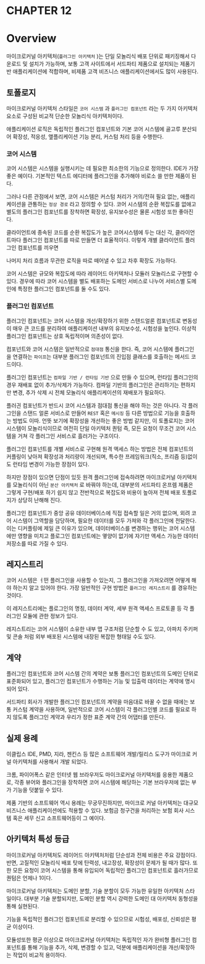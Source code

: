 # CHAPTER 12

# Overview

마이크로커널 아키텍처(`플러그인 아키텍처` )는 단일 모놀리식 배포 단위로 패키징해서 다운로드 및 설치가 가능하며, 보통 고객 사이트에서 서드파티 제품으로 설치되는 제품기반 애플리케이션에 적합하며, 비제품 고객 비즈니스 애플리케이션에서도 많이 사용된다.

## 토폴로지

마이크로커널 아키텍처 스타일은 `코어 시스템` 과 `플러그인 컴포넌트` 라는 두 가지 아키텍처 요소로 구성된 비교적 단순한 모놀리식 아키텍처이다.

애플리케이션 로직은 독립적인 플러그인 컴포넌트와 기본 코어 시스템에 골고루 분산되어 확장성, 적응성, 앺플리케이션 기능 분리, 커스텀 처리 등을 수행한다.

### 코어 시스템

코어 시스템은 시스템을 실행시키는 데 필요한 최소한의 기능으로 정의한다. IDE가 가장 좋은 예이다. 기본적인 텍스트 에디터에 플러그인을 추가해야 비로소 쓸 만한 제품이 된다.

그러나 다른 관점에서 보면, 코어 시스템은 커스텀 처리가 거의/전혀 필요 없는, 애플리케이션을 관통하는 `정상 경로` 라고 정의할 수 있다. 코어 시스템의 순환 복잡도를 없애고 별도의 플러그인 컴포넌트를 장착하면 확장성, 유지보수성은 물론 시험성 또한 좋아진다.

클라이언트에 종속된 코드를 순환 복잡도가 높은 코어시스템에 두는 대신 각, 클라이언트마다 플러그인 컴포넌트를 따로 만들면 더 효율적이다. 이렇게 개별 클라이언트 플러그인 컴포넌트를 끼우면

나머지 처리 흐름과 무관한 로직을 따로 떼어낼 수 있고 차후 확장도 가능하다.

코어 시스템은 규모와 복잡도에 따라 레이어드 아키텍처나 모듈러 모놀리스로 구현할 수 있다. 경우에 따라 코어 시스템을 별도 배포하는 도메인 서비스로 나누어 서비스별 도메인에 특정한 플러그인 컴포넌트를 둘 수도 있다.

### 플러그인 컴포넌트

플러그인 컴포넌트는 코어 시스템을 개선/확장하기 위한 스탠드얼론 컴포넌트로 변동성이 매우 큰 코드를 분리하여 애플리케이션 내부의 유지보수성, 시험성을 높인다. 이상적 플러그인 컴포넌트는 상호 독립적이며 의존성이 없다.

컴포넌트와 코어 시스템은 일반적으로 `점대점` 통신을 한다. 즉, 코어 시스템에 플러그인을 연결하는 `파이프`는 대부분 플러그인 컴포넌트의 진입점 클래스를 호출하는 메서드 코드이다.

플러그인 컴포넌트는 `컴파일 기반 / 런타임 기반` 으로 만들 수 있으며, 런타임 플러그인의 경우 재배포 없이 추가/삭제가 가능하다. 컴파일 기반의 플러그인은 관리하기는 편하지만 변경, 추가 삭제 시 전체 모놀리식 애플리케이션의 재배포가 필요하다.

플러긘 컴포넌트가 반드시 코어 시스템과 점대점 통신을 해야 하는 것은 아니다. 각 플러그인을 스탠드 얼론 서비스로 만들어 `REST` 혹은 `메시징` 등 다른 방법으로 기능을 호출하는 방법도 이따. 언뜻 보기에 확장성을 개선하는 좋은 방법 같지만, 이 토폴로지는 코어 시스템이 모놀리식이므로 여전히 단일 아키텍처 퀀텀 즉, 모든 요청이 무조건 코어 시스템을 거쳐 각 플러그인 서비스로 흘러가는 구조이다.

플러그인 컴포넌트를 개별 서비스로 구현해 원격 액세스 하는 방법은 전체 컴포넌트의 커플링이 낮아져 확장성과 처리량이 개선되며, 특수한 프레임워크(직소, 프리즘 등)없이도 런타임 변경이 가능한 장점이 있다.

하지만 장점이 있으면 단점이 있듯 원격 플러그인에 접속하려면 마이크로커널 아키텍처를 모놀리식이 아닌 `분산 아키텍처` 로 바꿔야 하는데, 대부분의 서드파티 온프렘 제품은 그렇게 구현/배포 하기 쉽지 않고 전반적으로 복잡도와 비용이 높아져 전체 배포 토폴로지가 상당히 난해해 진다.

플러그인 컴포넌트가 중앙 공유 데이터베이스에 직접 접속할 일은 거의 없으며, 외려 코어 시스템이 그역할을 담당하며, 필요한 데이터를 모두 가져와 각 플러그인에 전달한다. 이는 디커플링에 제일 큰 이유가 있으며, 데이터베이스를 변경하는 행위는 코어 시스템에만 영향을 미치고 플로그인 컴포넌트에는 옇양이 없기에 자기만 액세스 가능한 데이터 저장소를 따로 가질 수 있다.

## 레지스트리

코어 시스템은 ㅓ떤 플러그인을 사용할 수 있는지, 그 플러그인을 가져오려면 어떻게 해야 하는지 알고 있어야 한다. 가장 일반적인 구현 방법은 `플러그인 레지스트리` 를 경유하는 것이다.

이 레지스트리에는 플로그인의 명칭, 데이터 계약, 세부 원격 액세스 프로토콜 등 각 플러그인 모듈에 관한 정보가 있다.

레지스트리는 코어 시스템이 소유한 내부 맵 구조처럼 단순할 수 도 있고, 아파치 주키퍼 및 콘솔 처럼 외부 배포된 시스템에 내장된 복잡한 형태일 수도 있다.

## 계약

플러그인 컴포넌트와 코어 시스템 간의 계약은 보통 플러그인 컴포넌트의 도메인 단위로 표준화되어 있고, 플러그인 컴포넌트가 수행하는 기능 및 입출력 데이터는 계약에 명시되어 있다.

서드파티 회사가 개발한 플러그인 컴포넌트의 계약을 마음대로 바꿀 수 없을 때에는 보통 커스텀 계약을 사용하며, 일반적으로 코어 시스템이 각 플러그인별 코드를 필요로 하지 않도록 플러그인 계약과 우리가 정한 표준 계약 간의 어댑터를 만든다.

## 실제 용례

이클립스 IDE, PMD, 지라, 젠킨스 등 많은 소프트웨어 개발/릴리스 도구가 마이크로 커널 아키텍처를 사용해서 개발 되었다.

크롬, 파이어폭스 같은 인터넷 웹 브라우저도 마이크로커널 아키텍처를 응용한 제품으로, 각종 뷰어와 플러그인을 장착하면 코어 시스템에 해당하는 기본 브라우저에 없는 부가 기능을 덧붙일 수 있다.

제품 기반의 소프트웨어 역시 용례는 무궁무진하지만, 마이크로 커널 아키텍처는 대규모 비즈니스 애플리케이션에도 적용할 수 있다. 보험금 청구건을 처리하는 보험 회사 시스템 혹은 세무 신고 소프트웨어등이 그 예이다.

## 아키텍처 특성 등급

마이크로커널 아키텍처도 레이어드 아키텍처처럼 단순성과 전체 비용은 주요 강점이다. 반면, 고질적인 모놀리식 배포 탓에 탄력성, 내고장성, 확장성이 문제가 될 때가 많다. 또한 모든 요청이 코어 시스템을 통해 유입되어 독립적인 플러그인 컴포넌트로 흘러가므로 퀀텀은 언제나 1이다.

마이크로커널 아키텍처는 도메인 분할, 기술 분할이 모두 가능한 유일한 아키텍처 스타일이다. 대부분 기술 분할되지만, 도메인 분할 역시 강력한 도메인 대 아키텍처 동형성을 통해 실현된다.

기능을 독립적인 플러그인 컴포넌트로 분리할 수 있으므로 시험성, 배포성, 신뢰성은 평균 이상이다.

모듈성또한 평균 이상으로 마이크로커널 아키텍처는 독립적인 자가 완비형 플러그인 컴포넌트를 통해 기능을 추가, 삭제, 변경할 수 있고, 덕분에 애플리케이션을 개선/확장하는 작업이 비교적 용이하다.

